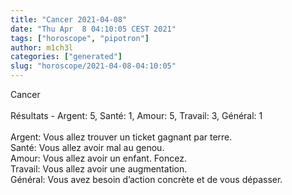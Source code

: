 ```yaml
---
title: "Cancer 2021-04-08"
date: "Thu Apr  8 04:10:05 CEST 2021"
tags: ["horoscope", "pipotron"]
author: m1ch3l
categories: ["generated"]
slug: "horoscope/2021-04-08-04:10:05"
---
```


Cancer<br>
<br>
Résultats - Argent: 5, Santé: 1, Amour: 5, Travail: 3, Général: 1<br>
<br>
Argent:  Vous allez trouver un ticket gagnant par terre. <br>
Santé:   Vous allez avoir mal au genou. <br>
Amour:   Vous allez avoir un enfant. Foncez.<br>
Travail: Vous allez avoir une augmentation. <br>
Général: Vous avez besoin d’action concrète et de vous dépasser.<br>
